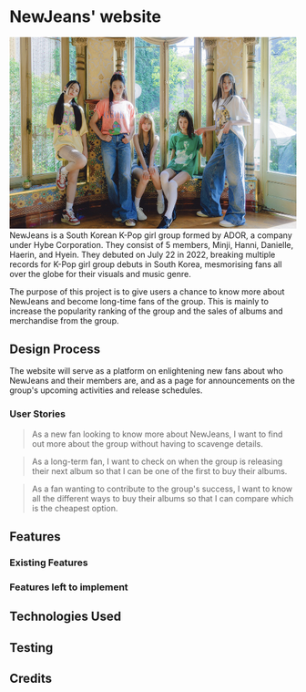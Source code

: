 # **NewJeans' website**
![NewJeans](/NewJeans%20Group%20pic.jpg)
NewJeans is a South Korean K-Pop girl group formed by ADOR, a company under Hybe Corporation. They consist of 5 members, Minji, Hanni, Danielle, Haerin, and Hyein. They debuted on July 22 in 2022, breaking multiple records for K-Pop girl group debuts in South Korea, mesmorising fans all over the globe for their visuals and music genre.

The purpose of this project is to give users a chance to know more about NewJeans and become long-time fans of the group. This is mainly to increase the popularity ranking of the group and the sales of albums and merchandise from the group.

## Design Process

The website will serve as a platform on enlightening new fans about who NewJeans and their members are, and as a page for announcements on the group's upcoming activities and release schedules. 

### User Stories
  >As a new fan looking to know more about NewJeans, I want to find out more about the group without having to scavenge details.
  
  >As a long-term fan, I want to check on when the group is releasing their next album so that I can be one of the first to buy their albums.
  
  >As a fan wanting to contribute to the group's success, I want to know all the different ways to buy their albums so that I can compare which is the cheapest option.




## Features
### Existing Features
### Features left to implement

## Technologies Used

## Testing

## Credits
